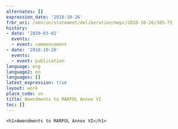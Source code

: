 ```yaml
---
alternates: []
expression_date: '2018-10-26'
frbr_uri: /akn/un/statement/deliberation/mepc/2018-10-26/305-73
history:
- date: '2020-03-01'
  events:
  - event: commencement
- date: '2018-10-26'
  events:
  - event: publication
language: eng
language2: en
languages: []
latest_expression: true
layout: work
place_code: un
title: Amendments to MARPOL Annex VI
toc: []
---
```


<div>



  


<div class="coverpage">
  
    <h1>Amendments to MARPOL Annex VI</h1>
  
</div>







<span class="akn-akomaNtoso"><span class="akn-statement" data-name="statement"><span class="akn-mainBody"></span></span></span>





</div>